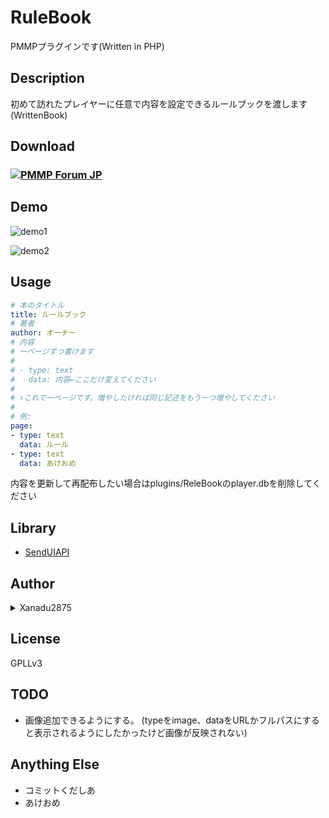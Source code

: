 # RuleBook

PMMPプラグインです(Written in PHP)

## Description

初めて訪れたプレイヤーに任意で内容を設定できるルールブックを渡します(WrittenBook)

## Download

### [![PMMP Forum JP](https://forum.pmmp.ga/assets/logo-8gp5x8ya.png)](https://forum.pmmp.ga/d/45-rulebook)

## Demo

![demo1](https://user-images.githubusercontent.com/34952872/34479559-e3d3832e-efea-11e7-9ca9-a38586adca39.jpg)

![demo2](https://user-images.githubusercontent.com/34952872/34479616-2b5cfe8c-efeb-11e7-8b76-e58966ace60a.jpg)

## Usage

```yaml
# 本のタイトル
title: ルールブック
# 著者
author: オーナー
# 内容
# 一ページずつ書けます
#
# - type: text
#   data: 内容←ここだけ変えてください
#   
# ↑これで一ページです。増やしたければ同じ記述をもう一つ増やしてください
#
# 例:
page:
- type: text
  data: ルール
- type: text
  data: あけおめ
```

内容を更新して再配布したい場合はplugins/ReleBookのplayer.dbを削除してください

## Library
- [SendUIAPI](https://github.com/gigantessbeta)

## Author

<details><summary>Xanadu2875</summary>

Twitter
[@xanadu2875](https://twitter.com/xanadu2875)

Lobi
[1a8ca](https://web.lobi.co/user/1a8ca6d4fdd1d87e0f26c68e18f08de6413f7d36)
</details>

## License

GPLLv3

## TODO

- 画像追加できるようにする。 (typeをimage、dataをURLかフルパスにすると表示されるようにしたかったけど画像が反映されない)

## Anything Else

- コミットくだしあ
- あけおめ
